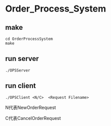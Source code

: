# Order_Process_System
## make
```
cd OrderProcessSystem
make
```
## run server
```
./OPSServer
```
## run client
```
./OPSClient <N/C>  <Request Filename>
```
N代表NewOrderRequest

C代表CancelOrderRequest

